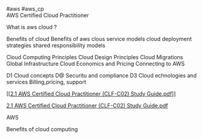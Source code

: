 
#aws #aws_cp  
AWS Certified Cloud Practitioner


What is aws cloud ?


Benefits of cloud
Benefits of aws 
clous service models
cloud deployment strategies
shared responsibility models



Cloud Computing Principles
Cloud Design Principles
Cloud Migrations
Global Infrastructure
Cloud Economics and Pricing
Connecting to AWS


D1 Cloud concepts
D@ Securitu and compliance
D3 Cloud echnologies and services
Billing,pricing, support

[[[2.1 AWS Certified Cloud Practitioner (CLF-C02) Study Guide.pdf](file:///E:/AWS%20Certified%20Cloud%20Practitioner%20(CLF-C02)%20Complete%20Course/1.%20Introduction/2.1%20AWS%20Certified%20Cloud%20Practitioner%20(CLF-C02)%20Study%20Guide.pdf)]]

[2.1 AWS Certified Cloud Practitioner (CLF-C02) Study Guide.pdf](file:///E:/AWS%20Certified%20Cloud%20Practitioner%20(CLF-C02)%20Complete%20Course/1.%20Introduction/2.1%20AWS%20Certified%20Cloud%20Practitioner%20(CLF-C02)%20Study%20Guide.pdf)



AWS

Benefits of cloud computing
